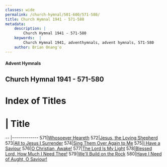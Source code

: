 ```yaml
---
classes: wide
permalink: /church-hymnal/501-600/571-580/
title: Church Hymnal 1941 - 571-580
metadata:
    description: |
        Church Hymnal 1941 - 571-580
    keywords:  |
        Church Hymnal 1941, adventhymnals, advent hymnals, 571-580
    author: Brian Onang'o
---
```


#### Advent Hymnals
## Church Hymnal 1941 - 571-580

# Index of Titles
# | Title                        
-- |-------------
571|[Whosoever Heareth](/church-hymnal/501-600/571-580/Whosoever-Heareth)
572|[Jesus, the Loving Shepherd](/church-hymnal/501-600/571-580/Jesus,-the-Loving-Shepherd)
573|[All to Jesus I Surrender](/church-hymnal/501-600/571-580/All-to-Jesus-I-Surrender)
574|[Sing Them Over Again to Me](/church-hymnal/501-600/571-580/Sing-Them-Over-Again-to-Me)
575|[I Have a Saviour](/church-hymnal/501-600/571-580/I-Have-a-Saviour)
576|[O Christian, Awake!](/church-hymnal/501-600/571-580/O-Christian,-Awake!)
577|[The Lord Is My Light](/church-hymnal/501-600/571-580/The-Lord-Is-My-Light)
578|[Blessed Lord, How Much I Need Thee!](/church-hymnal/501-600/571-580/Blessed-Lord,-How-Much-I-Need-Thee!)
579|[We'll Build on the Rock](/church-hymnal/501-600/571-580/We'll-Build-on-the-Rock)
580|[Have I Need of Aught, O Saviour!](/church-hymnal/501-600/571-580/Have-I-Need-of-Aught,-O-Saviour!)